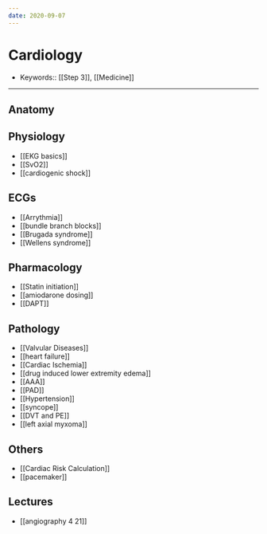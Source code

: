 ```yaml
---
date: 2020-09-07
---
```


# Cardiology

- Keywords:: [[Step 3]], [[Medicine]]
---

## Anatomy

## Physiology

- [[EKG basics]]
- [[SvO2]]
- [[cardiogenic shock]]

## ECGs

- [[Arrythmia]]
- [[bundle branch blocks]]
- [[Brugada syndrome]]
- [[Wellens syndrome]]

## Pharmacology

- [[Statin initiation]]
- [[amiodarone dosing]]
- [[DAPT]]

## Pathology

- [[Valvular Diseases]]
- [[heart failure]]
- [[Cardiac Ischemia]]
- [[drug induced lower extremity edema]]
- [[AAA]]
- [[PAD]]
- [[Hypertension]]
- [[syncope]]
- [[DVT and PE]]
- [[left axial myxoma]]

## Others

- [[Cardiac Risk Calculation]]
- [[pacemaker]]

## Lectures

- [[angiography 4 21]]
